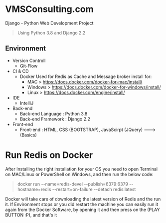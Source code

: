 # VMSConsulting.com

Django - Python Web Development Project
> Using Python 3.8 and Django 2.2

## Environment

- Version Controll
    - Git-Flow
- CI & CD
    - Docker Used for Redis as Cache and Message broker
    install for:
      - MAC > https://docs.docker.com/docker-for-mac/install/
      - Windows > https://docs.docker.com/docker-for-windows/install/
      - Linux > https://docs.docker.com/engine/install/
- IDE
    - IntelliJ
- Back-end
    - Back-end Language : Python 3.8
    - Back-end Framework : Django 2.2
- Front-end
    - Front-end : HTML, CSS (BOOTSTRAP), JavaScirpt (JQuery) --->(Basics)
    
# Run Redis on Docker
After Installing the right installation for your OS you need to open Terminal on MAC/Linux or PowerShell on Windows, and then run the below code:

> docker run --name=redis-devel --publish=6379:6379 --hostname=redis --restart=on-failure --detach redis:latest

Docker will take care of downloading the latest version of Redis and the run it.
If Environment stops or you did restart the machine you can easily run it again from the Docker Software, by opening it and then press on the (PLAY BUTTON :P), and that's it
